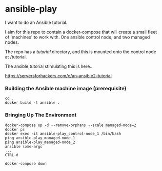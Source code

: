 # ansible-play

I want to do an Ansible tutorial.

I aim for this repo to contain a docker-compose that will create a small 
fleet of 'machines' to work with. One ansible control node, and two managed
nodes.

The repo has a *tutorial* directory, and this is mounted onto
the control node at /tutorial.

The ansible tutorial stimulating this is here...

https://serversforhackers.com/c/an-ansible2-tutorial

### Building the Ansible machine image (prerequisite)

```
cd .
docker build -t ansible .
```

### Bringing Up The Environment

```
docker-compose up -d --remove-orphans --scale managed-node=2 
docker ps                                      
docker exec -it ansible-play_control-node_1 /bin/bash 
ping ansible-play_managed-node_1                    
ping ansible-play_managed-node_2                   
ansible some-args                              
...
CTRL-d

docker-compose down
```
